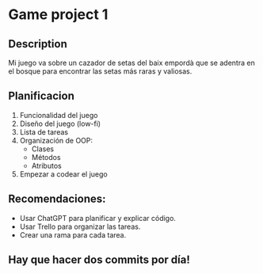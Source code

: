 # Game project 1

## Description

Mi juego va sobre un cazador de setas del baix empordà que se adentra en el bosque para encontrar las setas más raras y valiosas.

## Planificacion

1. Funcionalidad del juego
2. Diseño del juego (low-fi)
3. Lista de tareas
4. Organización de OOP:
    - Clases
    - Métodos
    - Atributos
5. Empezar a codear el juego

## Recomendaciones:

- Usar ChatGPT para planificar y explicar código.
- Usar Trello para organizar las tareas.
- Crear una rama para cada tarea.


## Hay que hacer dos commits por día!